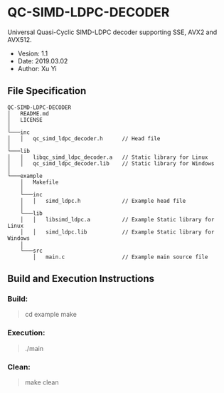 QC-SIMD-LDPC-DECODER
============================================================

Universal Quasi-Cyclic SIMD-LDPC decoder supporting SSE, AVX2 and AVX512.

* Vesion:   1.1
* Date:     2019.03.02
* Author:   Xu Yi

File Specification
------------------------------------------------------------

```
QC-SIMD-LDPC-DECODER
│   README.md
│   LICENSE
│
└───inc
│   │   qc_simd_ldpc_decoder.h      // Head file
│   
└───lib
│   │   libqc_simd_ldpc_decoder.a   // Static library for Linux
│   │   qc_simd_ldpc_decoder.lib    // Static library for Windows
│   
└───example
    │   Makefile
    │
    └───inc
    │   │   simd_ldpc.h             // Example head file
    │
    └───lib
    │   │   libsimd_ldpc.a          // Example Static library for Linux
    │   │   simd_ldpc.lib           // Example Static library for Windows
    │   
    └───src
        │   main.c                  // Example main source file
```

Build and Execution Instructions
------------------------------------------------------------

### Build:
> cd example
> make

### Execution:
> ./main

### Clean:
> make clean